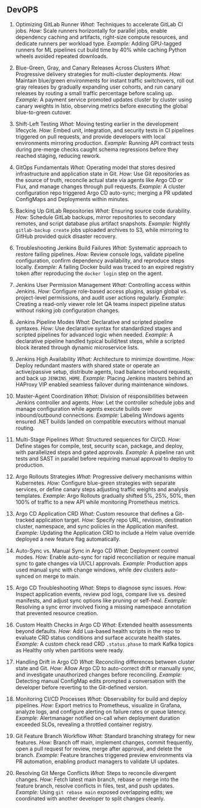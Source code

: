 ## DevOPS

1. Optimizing GitLab Runner
*What:* Techniques to accelerate GitLab CI jobs.
*How:* Scale runners horizontally for parallel jobs, enable dependency caching and artifacts, right-size compute resources, and dedicate runners per workload type.
*Example:* Adding GPU-tagged runners for ML pipelines cut build time by 40% while caching Python wheels avoided repeated downloads.

2. Blue-Green, Gray, and Canary Releases Across Clusters
*What:* Progressive delivery strategies for multi-cluster deployments.
*How:* Maintain blue/green environments for instant traffic switchovers, roll out gray releases by gradually expanding user cohorts, and run canary releases by routing a small traffic percentage before scaling up.
*Example:* A payment service promoted updates cluster by cluster using canary weights in Istio, observing metrics before executing the global blue-to-green cutover.

3. Shift-Left Testing
*What:* Moving testing earlier in the development lifecycle.
*How:* Embed unit, integration, and security tests in CI pipelines triggered on pull requests, and provide developers with local environments mirroring production.
*Example:* Running API contract tests during pre-merge checks caught schema regressions before they reached staging, reducing rework.

4. GitOps Fundamentals
*What:* Operating model that stores desired infrastructure and application state in Git.
*How:* Use Git repositories as the source of truth, reconcile actual state via agents like Argo CD or Flux, and manage changes through pull requests.
*Example:* A cluster configuration repo triggered Argo CD auto-sync; merging a PR updated ConfigMaps and Deployments within minutes.

5. Backing Up GitLab Repositories
*What:* Ensuring source code durability.
*How:* Schedule GitLab backups, mirror repositories to secondary remotes, and script database plus artifact snapshots.
*Example:* Nightly `gitlab-backup create` jobs uploaded archives to S3, while mirroring to GitHub provided quick disaster recovery.

6. Troubleshooting Jenkins Build Failures
*What:* Systematic approach to restore failing pipelines.
*How:* Review console logs, validate pipeline configuration, confirm dependency availability, and reproduce steps locally.
*Example:* A failing Docker build was traced to an expired registry token after reproducing the `docker login` step on the agent.

7. Jenkins User Permission Management
*What:* Controlling access within Jenkins.
*How:* Configure role-based access plugins, assign global vs. project-level permissions, and audit user actions regularly.
*Example:* Creating a read-only viewer role let QA teams inspect pipeline status without risking job configuration changes.

8. Jenkins Pipeline Modes
*What:* Declarative and scripted pipeline syntaxes.
*How:* Use declarative syntax for standardized stages and scripted pipelines for advanced logic when needed.
*Example:* A declarative pipeline handled typical build/test steps, while a scripted block iterated through dynamic microservice lists.

9. Jenkins High Availability
*What:* Architecture to minimize downtime.
*How:* Deploy redundant masters with shared state or operate an active/passive setup, distribute agents, load balance inbound requests, and back up `JENKINS_HOME`.
*Example:* Placing Jenkins masters behind an HAProxy VIP enabled seamless failover during maintenance windows.

10. Master-Agent Coordination
*What:* Division of responsibilities between Jenkins controller and agents.
*How:* Let the controller schedule jobs and manage configuration while agents execute builds over inbound/outbound connections.
*Example:* Labeling Windows agents ensured .NET builds landed on compatible executors without manual routing.

11. Multi-Stage Pipelines
*What:* Structured sequences for CI/CD.
*How:* Define stages for compile, test, security scan, package, and deploy, with parallelized steps and gated approvals.
*Example:* A pipeline ran unit tests and SAST in parallel before requiring manual approval to deploy to production.

12. Argo Rollouts Strategies
*What:* Progressive delivery mechanisms within Kubernetes.
*How:* Configure blue-green strategies with separate services, or define canary steps adjusting traffic weights and analysis templates.
*Example:* Argo Rollouts gradually shifted 5%, 25%, 50%, then 100% of traffic to a new API while monitoring Prometheus metrics.

13. Argo CD Application CRD
*What:* Custom resource that defines a Git-tracked application target.
*How:* Specify repo URL, revision, destination cluster, namespace, and sync policies in the Application manifest.
*Example:* Updating the Application CRD to include a Helm value override deployed a new feature flag automatically.

14. Auto-Sync vs. Manual Sync in Argo CD
*What:* Deployment control modes.
*How:* Enable auto-sync for rapid reconciliation or require manual sync to gate changes via UI/CLI approvals.
*Example:* Production apps used manual sync with change windows, while dev clusters auto-synced on merge to main.

15. Argo CD Troubleshooting
*What:* Steps to diagnose sync issues.
*How:* Inspect application events, review pod logs, compare live vs. desired manifests, and adjust sync options like pruning or self-heal.
*Example:* Resolving a sync error involved fixing a missing namespace annotation that prevented resource creation.

16. Custom Health Checks in Argo CD
*What:* Extended health assessments beyond defaults.
*How:* Add Lua-based health scripts in the repo to evaluate CRD status conditions and surface accurate health states.
*Example:* A custom check read CRD `.status.phase` to mark Kafka topics as Healthy only when partitions were ready.

17. Handling Drift in Argo CD
*What:* Reconciling differences between cluster state and Git.
*How:* Allow Argo CD to auto-correct drift or manually sync, and investigate unauthorized changes before reconciling.
*Example:* Detecting manual ConfigMap edits prompted a conversation with the developer before reverting to the Git-defined version.

18. Monitoring CI/CD Processes
*What:* Observability for build and deploy pipelines.
*How:* Export metrics to Prometheus, visualize in Grafana, analyze logs, and configure alerting on failure rates or queue latency.
*Example:* Alertmanager notified on-call when deployment duration exceeded SLOs, revealing a throttled container registry.

19. Git Feature Branch Workflow
*What:* Standard branching strategy for new features.
*How:* Branch off main, implement changes, commit frequently, open a pull request for review, merge after approval, and delete the branch.
*Example:* Feature branches triggered preview environments via PR automation, enabling product managers to validate UI updates.

20. Resolving Git Merge Conflicts
*What:* Steps to reconcile divergent changes.
*How:* Fetch latest main branch, rebase or merge into the feature branch, resolve conflicts in files, test, and push updates.
*Example:* Using `git rebase main` exposed overlapping edits; we coordinated with another developer to split changes cleanly.

